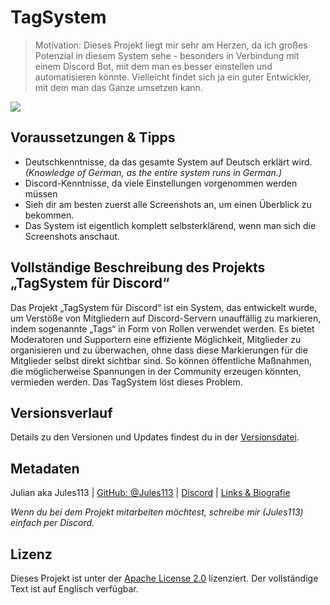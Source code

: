 
# TagSystem
> Motivation: Dieses Projekt liegt mir sehr am Herzen, da ich großes Potenzial in diesem System sehe - besonders in Verbindung mit einem Discord Bot, mit dem man es besser einstellen und automatisieren könnte. Vielleicht findet sich ja ein guter Entwickler, mit dem man das Ganze umsetzen kann.

![](https://cdn.discordapp.com/attachments/1348427495749193780/1411716371254870046/55B02C6E-2182-492B-A6CB-6A7EC75DF0CD.jpg?ex=68b5aad3&is=68b45953&hm=20156278fb9dea76ae6b28d64f758c32d1da9bf38cdfe6155782591ea551cfa6&)




## Voraussetzungen & Tipps

* Deutschkenntnisse, da das gesamte System auf Deutsch erklärt wird. _(Knowledge of German, as the entire system runs in German.)_
* Discord-Kenntnisse, da viele Einstellungen vorgenommen werden müssen
* Sieh dir am besten zuerst alle Screenshots an, um einen Überblick zu bekommen.
* Das System ist eigentlich komplett selbsterklärend, wenn man sich die Screenshots anschaut.




## Vollständige Beschreibung des Projekts „TagSystem für Discord“

Das Projekt „TagSystem für Discord“ ist ein System, das entwickelt wurde, um Verstöße von Mitgliedern auf Discord-Servern unauffällig zu markieren, indem sogenannte „Tags“ in Form von Rollen verwendet werden. Es bietet Moderatoren und Supportern eine effiziente Möglichkeit, Mitglieder zu organisieren und zu überwachen, ohne dass diese Markierungen für die Mitglieder selbst direkt sichtbar sind. So können öffentliche Maßnahmen, die möglicherweise Spannungen in der Community erzeugen könnten, vermieden werden.
Das TagSystem löst dieses Problem.




## Versionsverlauf

Details zu den Versionen und Updates findest du in der [Versionsdatei](VERSION).




## Metadaten

Julian aka Jules113 | [GitHub: @Jules113](https://github.com/Jules113) | [Discord](https://discordapp.com/users/1166041033918926920) | [Links & Biografie](https://fakecrime.bio/Jules113)

_Wenn du bei dem Projekt mitarbeiten möchtest, schreibe mir (Jules113) einfach per Discord._



## Lizenz
Dieses Projekt ist unter der [Apache License 2.0](LICENSE) lizenziert. Der vollständige Text ist auf Englisch verfügbar.
